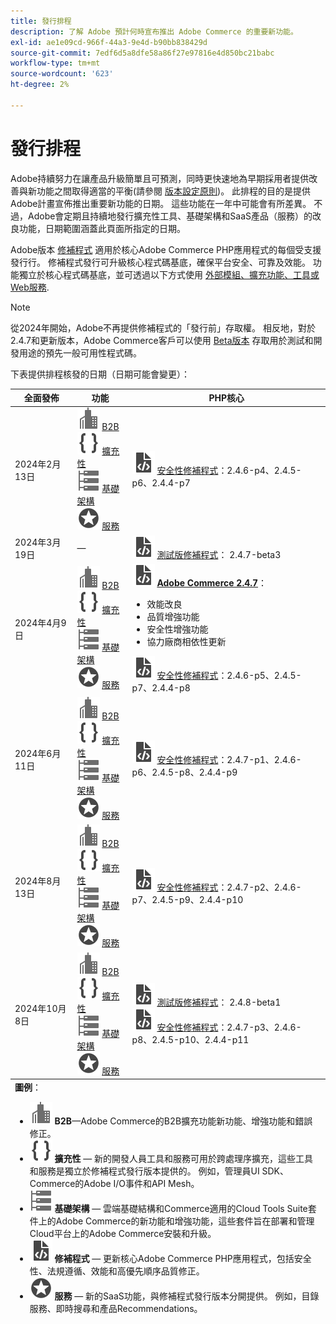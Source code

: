 ```yaml
---
title: 發行排程
description: 了解 Adobe 預計何時宣布推出 Adobe Commerce 的重要新功能。
exl-id: ae1e09cd-966f-44a3-9e4d-b90bb838429d
source-git-commit: 7edf6d5a8dfe58a86f27e97816e4d850bc21babc
workflow-type: tm+mt
source-wordcount: '623'
ht-degree: 2%

---
```


# 發行排程

Adobe持續努力在讓產品升級簡單且可預測，同時更快速地為早期採用者提供改善與新功能之間取得適當的平衡(請參閱 [版本設定原則](versioning-policy.md))。 此排程的目的是提供Adobe計畫宣佈推出重要新功能的日期。 這些功能在一年中可能會有所差異。 不過，Adobe會定期且持續地發行擴充性工具、基礎架構和SaaS產品（服務）的改良功能，日期範圍涵蓋此頁面所指定的日期。

Adobe版本 [修補程式](versioning-policy.md#patch-release) 適用於核心Adobe Commerce PHP應用程式的每個受支援發行行。 修補程式發行可升級核心程式碼基底，確保平台安全、可靠及效能。 功能獨立於核心程式碼基底，並可透過以下方式使用 [外部模組、擴充功能、工具或Web服務](versioning-policy.md#extensibility-infrastructure-and-services-release).

>[!NOTE]
>
>從2024年開始，Adobe不再提供修補程式的「發行前」存取權。 相反地，對於2.4.7和更新版本，Adobe Commerce客戶可以使用 [Beta版本](beta.md) 存取用於測試和開發用途的預先一般可用性程式碼。

下表提供排程核發的日期（日期可能會變更）：

<table>
<thead>
  <tr>
    <th>全面發佈</th>
    <th>功能</th>
    <th>PHP核心</th>
  </tr>
</thead>
<tfoot>
   <tr>
      <td colspan="3"><strong>圖例</strong>：
         <ul>
            <li><strong><img alt="B2B功能圖示" src="../assets/icons/enterprise.svg"></img> B2B</strong>—Adobe Commerce的B2B擴充功能新功能、增強功能和錯誤修正。</li>
            <li><strong><img alt="擴充功能圖示" src="../assets/icons/brackets.svg"></img> 擴充性</strong> — 新的開發人員工具和服務可用於跨處理序擴充，這些工具和服務是獨立於修補程式發行版本提供的。 例如，管理員UI SDK、Commerce的Adobe I/O事件和API Mesh。</li>
            <li><strong><img alt="基礎結構功能圖示" src="../assets/icons/servers.svg"></img> 基礎架構</strong> — 雲端基礎結構和Commerce適用的Cloud Tools Suite套件上的Adobe Commerce的新功能和增強功能，這些套件旨在部署和管理Cloud平台上的Adobe Commerce安裝和升級。</li>
            <li><strong><img alt="修補程式版本圖示" src="../assets/icons/file-code.svg"></img> 修補程式</strong> — 更新核心Adobe Commerce PHP應用程式，包括安全性、法規遵循、效能和高優先順序品質修正。</li>
            <li><strong><img alt="服務功能圖示" src="../assets/icons/feature.svg"></img> 服務</strong> — 新的SaaS功能，與修補程式發行版本分開提供。 例如，目錄服務、即時搜尋和產品Recommendations。</li>
         </ul>
      </td>
   </tr>
</tfoot>
<tbody>
  <tr>
    <td>2024年2月13日</td>
    <td><img alt="B2B功能圖示" src="../assets/icons/enterprise.svg"></img> <a href="https://experienceleague.adobe.com/docs/commerce-admin/b2b/release-notes.html">B2B</a><br><img alt="擴充功能圖示" src="../assets/icons/brackets.svg"></img> <a href="https://developer.adobe.com/commerce/extensibility/">擴充性</a><br><img alt="基礎結構功能圖示" src="../assets/icons/servers.svg"></img> <a href="https://experienceleague.adobe.com/docs/commerce-cloud-service/user-guide/release-notes/cloud-tools-suite.html">基礎架構</a><br><img alt="服務功能圖示" src="../assets/icons/feature.svg"></img> <a href="https://experienceleague.adobe.com/docs/commerce-merchant-services/user-guides/release-information/release-notes-all.html">服務</a></td>
    <td><img alt="修補程式版本圖示" src="../assets/icons/file-code.svg"></img> <a href="release-notes/security/overview.md">安全性修補程式</a>：2.4.6-p4、2.4.5-p6、2.4.4-p7</td>
  </tr>
  <tr>
    <td>2024年3月19日</td>
    <td>—</td>
    <td><img alt="修補程式版本圖示" src="../assets/icons/file-code.svg"></img> <a href="release-notes/commerce/overview.md">測試版修補程式</a>： 2.4.7-beta3</td>
  </tr>
  <tr>
    <td>2024年4月9日</td>
    <td><img alt="B2B功能圖示" src="../assets/icons/enterprise.svg"></img> <a href="https://experienceleague.adobe.com/docs/commerce-admin/b2b/release-notes.html">B2B</a><br><img alt="擴充功能圖示" src="../assets/icons/brackets.svg"></img> <a href="https://developer.adobe.com/commerce/extensibility/">擴充性</a><br><img alt="基礎結構功能圖示" src="../assets/icons/servers.svg"></img> <a href="https://experienceleague.adobe.com/docs/commerce-cloud-service/user-guide/release-notes/cloud-tools-suite.html">基礎架構</a><br><img alt="服務功能圖示" src="../assets/icons/feature.svg"></img> <a href="https://experienceleague.adobe.com/docs/commerce-merchant-services/user-guides/release-information/release-notes-all.html">服務</a></td>
    <td><img alt="修補程式版本圖示" src="../assets/icons/file-code.svg"></img> <a href="release-notes/commerce/overview.md"><strong>Adobe Commerce 2.4.7</a></strong>：<ul><li>效能改良</li><li>品質增強功能</li><li>安全性增強功能</li><li>協力廠商相依性更新</li></ul><img alt="修補程式版本圖示" src="../assets/icons/file-code.svg"></img> <a href="release-notes/security/overview.md">安全性修補程式</a>：2.4.6-p5、2.4.5-p7、2.4.4-p8</td>
  </tr>
  <tr>
    <td>2024年6月11日</td>
    <td><img alt="B2B功能圖示" src="../assets/icons/enterprise.svg"></img> <a href="https://experienceleague.adobe.com/docs/commerce-admin/b2b/release-notes.html">B2B</a><br><img alt="擴充功能圖示" src="../assets/icons/brackets.svg"></img> <a href="https://developer.adobe.com/commerce/extensibility/">擴充性</a><br><img alt="基礎結構功能圖示" src="../assets/icons/servers.svg"></img> <a href="https://experienceleague.adobe.com/docs/commerce-cloud-service/user-guide/release-notes/cloud-tools-suite.html">基礎架構</a><br><img alt="服務功能圖示" src="../assets/icons/feature.svg"></img> <a href="https://experienceleague.adobe.com/docs/commerce-merchant-services/user-guides/release-information/release-notes-all.html">服務</a></td>
    <td><img alt="修補程式版本圖示" src="../assets/icons/file-code.svg"></img> <a href="release-notes/security/overview.md">安全性修補程式</a>：2.4.7-p1、2.4.6-p6、2.4.5-p8、2.4.4-p9</td>
  </tr>
  <tr>
    <td>2024年8月13日</td>
    <td><img alt="B2B功能圖示" src="../assets/icons/enterprise.svg"></img> <a href="https://experienceleague.adobe.com/docs/commerce-admin/b2b/release-notes.html">B2B</a><br><img alt="擴充功能圖示" src="../assets/icons/brackets.svg"></img> <a href="https://developer.adobe.com/commerce/extensibility/">擴充性</a><br><img alt="基礎結構功能圖示" src="../assets/icons/servers.svg"></img> <a href="https://experienceleague.adobe.com/docs/commerce-cloud-service/user-guide/release-notes/cloud-tools-suite.html">基礎架構</a><br><img alt="服務功能圖示" src="../assets/icons/feature.svg"></img> <a href="https://experienceleague.adobe.com/docs/commerce-merchant-services/user-guides/release-information/release-notes-all.html">服務</a></td>
    <td><img alt="修補程式版本圖示" src="../assets/icons/file-code.svg"></img> <a href="release-notes/security/overview.md">安全性修補程式</a>：2.4.7-p2、2.4.6-p7、2.4.5-p9、2.4.4-p10</td>
  </tr>
  <tr>
    <td>2024年10月8日</td>
    <td><img alt="B2B功能圖示" src="../assets/icons/enterprise.svg"></img> <a href="https://experienceleague.adobe.com/docs/commerce-admin/b2b/release-notes.html">B2B</a><br><img alt="擴充功能圖示" src="../assets/icons/brackets.svg"></img> <a href="https://developer.adobe.com/commerce/extensibility/">擴充性</a><br><img alt="基礎結構功能圖示" src="../assets/icons/servers.svg"></img> <a href="https://experienceleague.adobe.com/docs/commerce-cloud-service/user-guide/release-notes/cloud-tools-suite.html">基礎架構</a><br><img alt="服務功能圖示" src="../assets/icons/feature.svg"></img> <a href="https://experienceleague.adobe.com/docs/commerce-merchant-services/user-guides/release-information/release-notes-all.html">服務</a></td>
    <td><img alt="修補程式版本圖示" src="../assets/icons/file-code.svg"></img> <a href="release-notes/commerce/overview.md">測試版修補程式</a>： 2.4.8-beta1<br><img alt="修補程式版本圖示" src="../assets/icons/file-code.svg"></img> <a href="release-notes/security/overview.md">安全性修補程式</a>：2.4.7-p3、2.4.6-p8、2.4.5-p10、2.4.4-p11</td>
  </tr>
</tbody>
</table>
